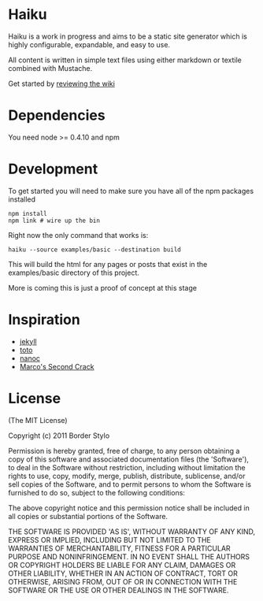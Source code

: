 # Haiku

Haiku is a work in progress and aims to be a static site generator which is highly configurable, expandable, and easy to use.

All content is written in simple text files using either markdown or textile combined with Mustache.

Get started by [reviewing the wiki](https://github.com/borderstylo/haiku/wiki)

# Dependencies

You need node >= 0.4.10 and npm

# Development

To get started you will need to make sure you have all of the npm packages installed

    npm install
    npm link # wire up the bin

Right now the only command that works is:

    haiku --source examples/basic --destination build

This will build the html for any pages or posts that exist in the examples/basic directory of this project.

More is coming this is just a proof of concept at this stage

# Inspiration

* [jekyll](https://github.com/mojombo/jekyll)
* [toto](https://github.com/cloudhead/toto)
* [nanoc](http://nanoc.stoneship.org/)
* [Marco's Second Crack](http://www.marco.org/secondcrack)

# License

(The MIT License)

Copyright (c) 2011 Border Stylo

Permission is hereby granted, free of charge, to any person obtaining a copy
of this software and associated documentation files (the 'Software'), to deal
in the Software without restriction, including without limitation the rights
to use, copy, modify, merge, publish, distribute, sublicense, and/or sell
copies of the Software, and to permit persons to whom the Software is
furnished to do so, subject to the following conditions:

The above copyright notice and this permission notice shall be included in all
copies or substantial portions of the Software.

THE SOFTWARE IS PROVIDED 'AS IS', WITHOUT WARRANTY OF ANY KIND, EXPRESS OR
IMPLIED, INCLUDING BUT NOT LIMITED TO THE WARRANTIES OF MERCHANTABILITY,
FITNESS FOR A PARTICULAR PURPOSE AND NONINFRINGEMENT. IN NO EVENT SHALL THE
AUTHORS OR COPYRIGHT HOLDERS BE LIABLE FOR ANY CLAIM, DAMAGES OR OTHER
LIABILITY, WHETHER IN AN ACTION OF CONTRACT, TORT OR OTHERWISE, ARISING FROM,
OUT OF OR IN CONNECTION WITH THE SOFTWARE OR THE USE OR OTHER DEALINGS IN THE
SOFTWARE.
